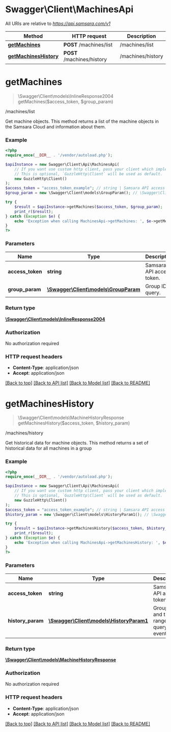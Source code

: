 # Swagger\Client\MachinesApi

All URIs are relative to *https://api.samsara.com/v1*

Method | HTTP request | Description
------------- | ------------- | -------------
[**getMachines**](MachinesApi.md#getMachines) | **POST** /machines/list | /machines/list
[**getMachinesHistory**](MachinesApi.md#getMachinesHistory) | **POST** /machines/history | /machines/history


# **getMachines**
> \Swagger\Client\models\InlineResponse2004 getMachines($access_token, $group_param)

/machines/list

Get machine objects. This method returns a list of the machine objects in the Samsara Cloud and information about them.

### Example
```php
<?php
require_once(__DIR__ . '/vendor/autoload.php');

$apiInstance = new Swagger\Client\Api\MachinesApi(
    // If you want use custom http client, pass your client which implements `GuzzleHttp\ClientInterface`.
    // This is optional, `GuzzleHttp\Client` will be used as default.
    new GuzzleHttp\Client()
);
$access_token = "access_token_example"; // string | Samsara API access token.
$group_param = new \Swagger\Client\models\GroupParam(); // \Swagger\Client\models\GroupParam | Group ID to query.

try {
    $result = $apiInstance->getMachines($access_token, $group_param);
    print_r($result);
} catch (Exception $e) {
    echo 'Exception when calling MachinesApi->getMachines: ', $e->getMessage(), PHP_EOL;
}
?>
```

### Parameters

Name | Type | Description  | Notes
------------- | ------------- | ------------- | -------------
 **access_token** | **string**| Samsara API access token. |
 **group_param** | [**\Swagger\Client\models\GroupParam**](../Model/GroupParam.md)| Group ID to query. |

### Return type

[**\Swagger\Client\models\InlineResponse2004**](../Model/InlineResponse2004.md)

### Authorization

No authorization required

### HTTP request headers

 - **Content-Type**: application/json
 - **Accept**: application/json

[[Back to top]](#) [[Back to API list]](../../README.md#documentation-for-api-endpoints) [[Back to Model list]](../../README.md#documentation-for-models) [[Back to README]](../../README.md)

# **getMachinesHistory**
> \Swagger\Client\models\MachineHistoryResponse getMachinesHistory($access_token, $history_param)

/machines/history

Get historical data for machine objects. This method returns a set of historical data for all machines in a group

### Example
```php
<?php
require_once(__DIR__ . '/vendor/autoload.php');

$apiInstance = new Swagger\Client\Api\MachinesApi(
    // If you want use custom http client, pass your client which implements `GuzzleHttp\ClientInterface`.
    // This is optional, `GuzzleHttp\Client` will be used as default.
    new GuzzleHttp\Client()
);
$access_token = "access_token_example"; // string | Samsara API access token.
$history_param = new \Swagger\Client\models\HistoryParam1(); // \Swagger\Client\models\HistoryParam1 | Group ID and time range to query for events

try {
    $result = $apiInstance->getMachinesHistory($access_token, $history_param);
    print_r($result);
} catch (Exception $e) {
    echo 'Exception when calling MachinesApi->getMachinesHistory: ', $e->getMessage(), PHP_EOL;
}
?>
```

### Parameters

Name | Type | Description  | Notes
------------- | ------------- | ------------- | -------------
 **access_token** | **string**| Samsara API access token. |
 **history_param** | [**\Swagger\Client\models\HistoryParam1**](../Model/HistoryParam1.md)| Group ID and time range to query for events |

### Return type

[**\Swagger\Client\models\MachineHistoryResponse**](../Model/MachineHistoryResponse.md)

### Authorization

No authorization required

### HTTP request headers

 - **Content-Type**: application/json
 - **Accept**: application/json

[[Back to top]](#) [[Back to API list]](../../README.md#documentation-for-api-endpoints) [[Back to Model list]](../../README.md#documentation-for-models) [[Back to README]](../../README.md)

